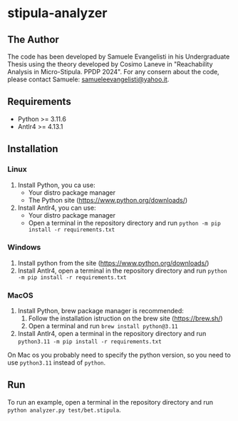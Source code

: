 # stipula-analyzer

## The Author
The code has been developed by Samuele Evangelisti in his Undergraduate Thesis using the 
theory developed by Cosimo Laneve in "Reachability Analysis in Micro-Stipula. PPDP 2024". 
For any consern about the code, please contact Samuele: samueleevangelisti@yahoo.it.

## Requirements

- Python >= 3.11.6
- Antlr4 >= 4.13.1

## Installation

### Linux
1. Install Python, you ca use:
   - Your distro package manager
   - The Python site (https://www.python.org/downloads/)
2. Install Antlr4, you can use:
   - Your distro package manager
   - Open a terminal in the repository directory and run `python -m pip install -r requirements.txt`

### Windows
1. Install python from the site (https://www.python.org/downloads/)
2. Install Antlr4, open a terminal in the repository directory and run `python -m pip install -r requirements.txt`

### MacOS
1. Install Python, brew package manager is recommended:
   1. Follow the installation istruction on the brew site (https://brew.sh/)
   2. Open a terminal and run `brew install python@3.11`
2. Install Antlr4, open a terminal in the repository directory and run `python3.11 -m pip install -r requirements.txt`

On Mac os you probably need to specify the python version, so you need to use `python3.11` instead of `python`.

## Run

To run an example, open a terminal in the repository directory and run `python analyzer.py test/bet.stipula`.

